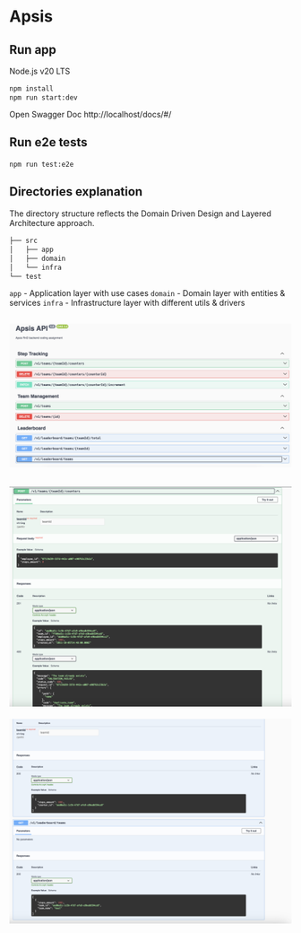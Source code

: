 # Apsis

## Run app

Node.js v20 LTS

```
npm install
npm run start:dev
```

Open Swagger Doc http://localhost/docs/#/

## Run e2e tests

```
npm run test:e2e
```

## Directories explanation

The directory structure reflects the Domain Driven Design and Layered Architecture approach.

```
├── src
│   ├── app
│   ├── domain
│   └── infra
└── test
```

`app` - Application layer with use cases
`domain` - Domain layer with entities & services
`infra` - Infrastructure layer with different utils & drivers


![Swagger API](assets/1.jpg)
---
![Swagger method doc](assets/2.jpg)
---
![Swagger method doc](assets/3.jpg)
